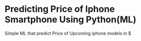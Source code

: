 # Predicting Price of Iphone Smartphone Using Python(ML)
Simple ML that predict Price of Upcoming  iphone models in $ 
